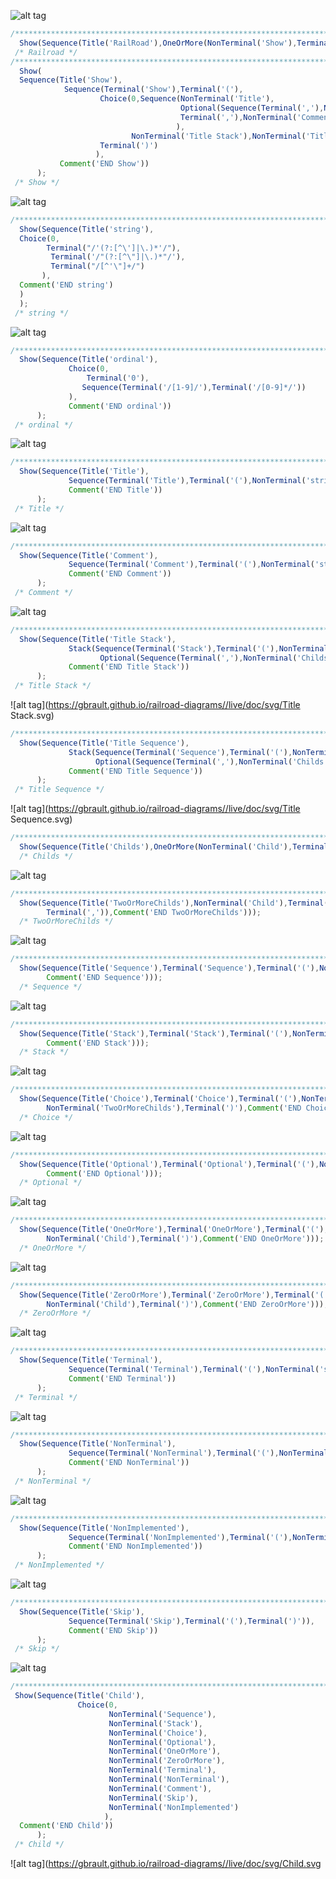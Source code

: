 ![alt tag](https://gbrault.github.io/railroad-diagrams//live/doc/svg/RailRoad.svg)
```javascript
/**************************************************************************************************************/ 
  Show(Sequence(Title('RailRoad'),OneOrMore(NonTerminal('Show'),Terminal(';')),Comment('END Railroad'))); 
 /* Railroad */ 
/**************************************************************************************************************/ 
  Show( 
  Sequence(Title('Show'),
            Sequence(Terminal('Show'),Terminal('('),
                    Choice(0,Sequence(NonTerminal('Title'),
                                      Optional(Sequence(Terminal(','),NonTerminal('Childs'))), 
                                      Terminal(','),NonTerminal('Comment') 
                                     ), 
                           NonTerminal('Title Stack'),NonTerminal('Title Sequence')), 
                    Terminal(')') 
                   ), 
           Comment('END Show')) 
      ); 
 /* Show */
```
![alt tag](https://gbrault.github.io/railroad-diagrams//live/doc/svg/Show.svg)
```javascript
/**************************************************************************************************************/ 
  Show(Sequence(Title('string'), 
  Choice(0, 
   		Terminal("/'(?:[^\']|\.)*'/"), 
         Terminal('/"(?:[^\"]|\.)*"/'), 
         Terminal("/[^'\"]+/") 
  	   ), 
  Comment('END string') 
  ) 
  ); 
 /* string */
 ```
![alt tag](https://gbrault.github.io/railroad-diagrams//live/doc/svg/string.svg)
```javascript
/**************************************************************************************************************/ 
  Show(Sequence(Title('ordinal'), 
             Choice(0, 
                 Terminal('0'), 
             	Sequence(Terminal('/[1-9]/'),Terminal('/[0-9]*/')) 
             ), 
             Comment('END ordinal')) 
      ); 
 /* ordinal */ 
```
![alt tag](https://gbrault.github.io/railroad-diagrams//live/doc/svg/ordinal.svg)
```javascript
/**************************************************************************************************************/ 
  Show(Sequence(Title('Title'), 
             Sequence(Terminal('Title'),Terminal('('),NonTerminal('string'),Terminal(')')), 
             Comment('END Title')) 
      ); 
 /* Title */ 
```
![alt tag](https://gbrault.github.io/railroad-diagrams//live/doc/svg/Title.svg)
```javascript
/**************************************************************************************************************/ 
  Show(Sequence(Title('Comment'), 
             Sequence(Terminal('Comment'),Terminal('('),NonTerminal('string'),Terminal(')')), 
             Comment('END Comment')) 
      ); 
 /* Comment */
```
![alt tag](https://gbrault.github.io/railroad-diagrams//live/doc/svg/Comment.svg)
```javascript
/**************************************************************************************************************/ 
  Show(Sequence(Title('Title Stack'), 
             Stack(Sequence(Terminal('Stack'),Terminal('('),NonTerminal('Title')),
                    Optional(Sequence(Terminal(','),NonTerminal('Childs'))),Terminal(')')), 
             Comment('END Title Stack')) 
      ); 
 /* Title Stack */
```
![alt tag](https://gbrault.github.io/railroad-diagrams//live/doc/svg/Title Stack.svg)
```javascript
/**************************************************************************************************************/ 
  Show(Sequence(Title('Title Sequence'), 
             Stack(Sequence(Terminal('Sequence'),Terminal('('),NonTerminal('Title')),
                   Optional(Sequence(Terminal(','),NonTerminal('Childs'))),Terminal(')')), 
             Comment('END Title Sequence')) 
      ); 
 /* Title Sequence */
```
![alt tag](https://gbrault.github.io/railroad-diagrams//live/doc/svg/Title Sequence.svg)
```javascript
/**************************************************************************************************************/ 
  Show(Sequence(Title('Childs'),OneOrMore(NonTerminal('Child'),Terminal(',')),Comment('END Childs'))); 
  /* Childs */
```
![alt tag](https://gbrault.github.io/railroad-diagrams//live/doc/svg/Childs.svg)
```javascript
/**************************************************************************************************************/ 
  Show(Sequence(Title('TwoOrMoreChilds'),NonTerminal('Child'),Terminal(','),OneOrMore(NonTerminal('Child'),
		Terminal(',')),Comment('END TwoOrMoreChilds'))); 
  /* TwoOrMoreChilds */
```
![alt tag](https://gbrault.github.io/railroad-diagrams//live/doc/svg/TwoOrMoreChilds.svg)
```javascript
/**************************************************************************************************************/ 
  Show(Sequence(Title('Sequence'),Terminal('Sequence'),Terminal('('),NonTerminal('Childs'),Terminal(')'),
		Comment('END Sequence'))); 
  /* Sequence */
```
![alt tag](https://gbrault.github.io/railroad-diagrams//live/doc/svg/Sequence.svg)
```javascript
/**************************************************************************************************************/ 
  Show(Sequence(Title('Stack'),Terminal('Stack'),Terminal('('),NonTerminal('Childs'),Terminal(')'),
  		Comment('END Stack'))); 
  /* Stack */ 
```
![alt tag](https://gbrault.github.io/railroad-diagrams//live/doc/svg/Stack.svg)
```javascript
/**************************************************************************************************************/ 
  Show(Sequence(Title('Choice'),Terminal('Choice'),Terminal('('),NonTerminal('ordinal'),Terminal(','),
		NonTerminal('TwoOrMoreChilds'),Terminal(')'),Comment('END Choice'))); 
  /* Choice */
```
![alt tag](https://gbrault.github.io/railroad-diagrams//live/doc/svg/Choice.svg)
```javascript
/**************************************************************************************************************/ 
  Show(Sequence(Title('Optional'),Terminal('Optional'),Terminal('('),NonTerminal('Child'),Terminal(')'),
		Comment('END Optional'))); 
  /* Optional */
```
![alt tag](https://gbrault.github.io/railroad-diagrams//live/doc/svg/Optional.svg)
```javascript
/**************************************************************************************************************/ 
  Show(Sequence(Title('OneOrMore'),Terminal('OneOrMore'),Terminal('('),NonTerminal('Child'),Terminal(','),
		NonTerminal('Child'),Terminal(')'),Comment('END OneOrMore'))); 
  /* OneOrMore */
```
![alt tag](https://gbrault.github.io/railroad-diagrams//live/doc/svg/OneOrMore.svg)
```javascript
/**************************************************************************************************************/ 
  Show(Sequence(Title('ZeroOrMore'),Terminal('ZeroOrMore'),Terminal('('),NonTerminal('Child'),Terminal(','),
		NonTerminal('Child'),Terminal(')'),Comment('END ZeroOrMore'))); 
  /* ZeroOrMore */
```
![alt tag](https://gbrault.github.io/railroad-diagrams//live/doc/svg/ZeroOrMore.svg)
```javascript
/**************************************************************************************************************/ 
  Show(Sequence(Title('Terminal'), 
             Sequence(Terminal('Terminal'),Terminal('('),NonTerminal('string'),Terminal(')')), 
             Comment('END Terminal')) 
      ); 
 /* Terminal */
```
![alt tag](https://gbrault.github.io/railroad-diagrams//live/doc/svg/Terminal.svg)
```javascript
/**************************************************************************************************************/ 
  Show(Sequence(Title('NonTerminal'), 
             Sequence(Terminal('NonTerminal'),Terminal('('),NonTerminal('string'),Terminal(')')), 
             Comment('END NonTerminal')) 
      ); 
 /* NonTerminal */ 
```
![alt tag](https://gbrault.github.io/railroad-diagrams//live/doc/svg/NonTerminal.svg)
```javascript
/**************************************************************************************************************/ 
  Show(Sequence(Title('NonImplemented'), 
             Sequence(Terminal('NonImplemented'),Terminal('('),NonTerminal('string'),Terminal(')')), 
             Comment('END NonImplemented')) 
      ); 
 /* NonImplemented */ 
```
![alt tag](https://gbrault.github.io/railroad-diagrams//live/doc/svg/NonImplemented.svg)
```javascript
/**************************************************************************************************************/ 
  Show(Sequence(Title('Skip'), 
             Sequence(Terminal('Skip'),Terminal('('),Terminal(')')), 
             Comment('END Skip')) 
      ); 
 /* Skip */ 
```
![alt tag](https://gbrault.github.io/railroad-diagrams//live/doc/svg/Skip.svg)
```javascript
/********************************************************************************************************************/ 
 Show(Sequence(Title('Child'), 
               Choice(0, 
                      NonTerminal('Sequence'), 
                      NonTerminal('Stack'), 
                      NonTerminal('Choice'), 
                      NonTerminal('Optional'), 
                      NonTerminal('OneOrMore'), 
                      NonTerminal('ZeroOrMore'), 
                      NonTerminal('Terminal'), 
                      NonTerminal('NonTerminal'), 
                      NonTerminal('Comment'), 
                      NonTerminal('Skip'), 
                      NonTerminal('NonImplemented') 
                     ), 
  Comment('END Child')) 
      ); 
 /* Child */
```
![alt tag](https://gbrault.github.io/railroad-diagrams//live/doc/svg/Child.svg
